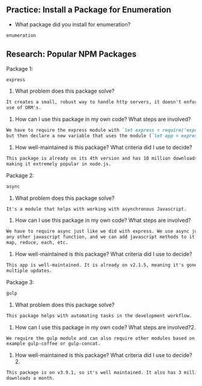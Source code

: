 ## Practice: Install a Package for Enumeration

- What package did you install for enumeration?

```md
enumeration
```

## Research: Popular NPM Packages

Package 1:
```md
express
```
1.  What problem does this package solve?
```md
It creates a small, robust way to handle http servers, it doesn't enforce the
use of ORM's.
```
1.  How can I use this package in my own code? What steps are involved?
```md
We have to require the express module with `let express = require('express')`,
but then declare a new variable that uses the module (`let app = express()`).
```
1.  How well-maintained is this package? What criteria did I use to decide?
```md
This package is already on its 4th version and has 10 million downloads a month,
making it extremely popular in node.js.
```

Package 2:
```md
async
```
1.  What problem does this package solve?
```md
It's a module that helps with working with asynchronous Javascript.
```
1.  How can I use this package in my own code? What steps are involved?
```md
We have to require async just like we did with express. We use async just like
any other javascript function, and we can add javascript methods to it like
map, reduce, each, etc.
```
1.  How well-maintained is this package? What criteria did I use to decide?
```md
This app is well-maintained. It is already on v2.1.5, meaning it's gone through
multiple updates.
```

Package 3:
```md
gulp
```
1.  What problem does this package solve?
```md
This package helps with automating tasks in the development workflow.
```
1.  How can I use this package in my own code? What steps are involved?2.
```md
We require the gulp module and can also require other modules based on it. For
example gulp-coffee or gulp-concat.
```
1.  How well-maintained is this package? What criteria did I use to decide?2.
```md
This package is on v3.9.1, so it's well maintained. It also has 3 million
downloads a month.
```
